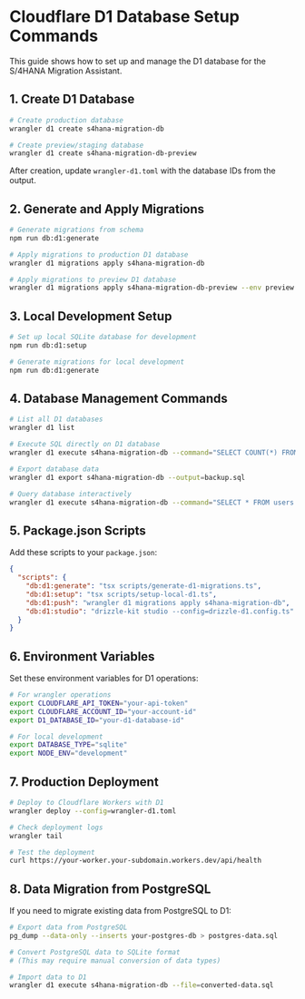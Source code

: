 # Cloudflare D1 Database Setup Commands

This guide shows how to set up and manage the D1 database for the S/4HANA Migration Assistant.

## 1. Create D1 Database

```bash
# Create production database
wrangler d1 create s4hana-migration-db

# Create preview/staging database
wrangler d1 create s4hana-migration-db-preview
```

After creation, update `wrangler-d1.toml` with the database IDs from the output.

## 2. Generate and Apply Migrations

```bash
# Generate migrations from schema
npm run db:d1:generate

# Apply migrations to production D1 database
wrangler d1 migrations apply s4hana-migration-db

# Apply migrations to preview D1 database
wrangler d1 migrations apply s4hana-migration-db-preview --env preview
```

## 3. Local Development Setup

```bash
# Set up local SQLite database for development
npm run db:d1:setup

# Generate migrations for local development
npm run db:d1:generate
```

## 4. Database Management Commands

```bash
# List all D1 databases
wrangler d1 list

# Execute SQL directly on D1 database
wrangler d1 execute s4hana-migration-db --command="SELECT COUNT(*) FROM users;"

# Export database data
wrangler d1 export s4hana-migration-db --output=backup.sql

# Query database interactively
wrangler d1 execute s4hana-migration-db --command="SELECT * FROM users LIMIT 5;"
```

## 5. Package.json Scripts

Add these scripts to your `package.json`:

```json
{
  "scripts": {
    "db:d1:generate": "tsx scripts/generate-d1-migrations.ts",
    "db:d1:setup": "tsx scripts/setup-local-d1.ts",
    "db:d1:push": "wrangler d1 migrations apply s4hana-migration-db",
    "db:d1:studio": "drizzle-kit studio --config=drizzle-d1.config.ts"
  }
}
```

## 6. Environment Variables

Set these environment variables for D1 operations:

```bash
# For wrangler operations
export CLOUDFLARE_API_TOKEN="your-api-token"
export CLOUDFLARE_ACCOUNT_ID="your-account-id"
export D1_DATABASE_ID="your-d1-database-id"

# For local development
export DATABASE_TYPE="sqlite"
export NODE_ENV="development"
```

## 7. Production Deployment

```bash
# Deploy to Cloudflare Workers with D1
wrangler deploy --config=wrangler-d1.toml

# Check deployment logs
wrangler tail

# Test the deployment
curl https://your-worker.your-subdomain.workers.dev/api/health
```

## 8. Data Migration from PostgreSQL

If you need to migrate existing data from PostgreSQL to D1:

```bash
# Export data from PostgreSQL
pg_dump --data-only --inserts your-postgres-db > postgres-data.sql

# Convert PostgreSQL data to SQLite format
# (This may require manual conversion of data types)

# Import data to D1
wrangler d1 execute s4hana-migration-db --file=converted-data.sql
```
